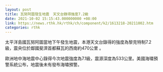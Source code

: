 ```yaml
---
layout: post
title: 瓦努阿圖發生地震　天文台錄得強度7.2級
date: 2021-10-02 15:15:43.000000000 +08:00
link: https://news.rthk.hk/rthk/ch/component/k2/1613218-20211002.htm
categories: rthk
---
```


太平洋島國瓦努阿圖當地下午發生地震，本港天文台錄得的強度為黎克特制7.2級，震央位於鄰國斐濟首都蘇瓦的西南約470公里 。

歐洲地中海地震中心錄得今次地震強度為7.1級，震源深度為533公里。美國海嘯預警系統公布，地震後未有發布海嘯預警。

